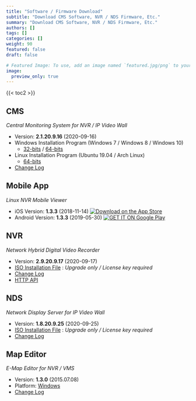 ```yaml
---
title: "Software / Firmware Download"
subtitle: "Download CMS Software, NVR / NDS Firmware, Etc."
summary: "Download CMS Software, NVR / NDS Firmware, Etc."
authors: []
tags: []
categories: []
weight: 90
featured: false
draft: false

# Featured Image: To use, add an image named `featured.jpg/png` to your page's folder.
image:
  preview_only: true
---
```


{{< toc2 >}}

## CMS

*Central Monitoring System for NVR / IP Video Wall*

- Version: **2.1.20.9.16** (2020-09-16)
- Windows Installation Program (Windows 7 / Windows 8 / Windows 10)
  - [32-bits](https://www.emstone.com/data/cms/cms-2.1.20.9.16-win32-emstone.exe) / [64-bits](https://www.emstone.com/data/cms/cms-2.1.20.9.16-win64-emstone.exe)
- Linux Installation Program (Ubuntu 19.04 / Arch Linux)
  - [64-bits](https://www.emstone.com/data/cms/cms-2.1.20.9.16-linux-x86_64.tar.bz2)
- [Change Log](/docs/cms/changelog/cms21.html)

## Mobile App

*Linux NVR Mobile Viewer*

- iOS Version: **1.3.3** (2018-11-14)
  <a href="https://apps.apple.com/kr/app/linux-nvr-mobile-viewer/id561848768" target="_blank"><img src="/img/app-store-badge.png" alt="Download on the App Store" class="d-inline-block py-0 my-2"></a>
- Android Version: **1.3.3** (2019-05-30)
  <a href="https://play.google.com/store/apps/details?id=com.emstone.moview" target="_blank"><img src="/img/google-play-badge.png" alt="GET IT ON Google Play" class="d-inline-block py-0 my-2"></a>

## NVR

*Network Hybrid Digital Video Recorder*

- Version: **2.9.20.9.17** (2020-09-17)
- [ISO Installation File](https://www.emstone.com/data/dvr/nvr-2.9.20.9.17-emstone.iso) : *Upgrade only / License key required*
- [Change Log](/docs/dvr/changelog/nvr29.html)
- [HTTP API](/docs/dvr/http/)

## NDS

*Network Display Server for IP Video Wall*

- Version: **1.8.20.9.25** (2020-09-25)
- [ISO Installation File](https://www.emstone.com/data/nds/nds-1.8.20.9.25.iso)
   : *Upgrade only / License key required*
- [Change Log](/docs/emx/ChangeLog.html)

## Map Editor

*E-Map Editor for NVR / VMS*

- Version: **1.3.0** (2015.07.08)
- Platform: [Windows](https://www.emstone.com/data/vms/mapedit/vms-mapedit-1.3.0-win-ia32-20150708.zip)
- [Change Log](https://www.emstone.com/data/https://github.com/nvrsw/mapedit/blob/master/ChangeLog.md)
